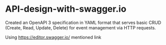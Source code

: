 # API-design-with-swagger.io
Created an OpenAPI 3 specification in YAML format that serves basic CRUD (Create, Read, Update, Delete) for event management via HTTP requests.

Using https://editor.swagger.io/ mentioned link
